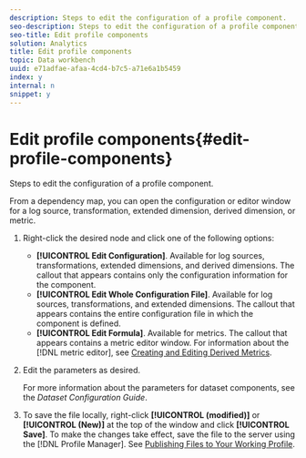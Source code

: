 ```yaml
---
description: Steps to edit the configuration of a profile component.
seo-description: Steps to edit the configuration of a profile component.
seo-title: Edit profile components
solution: Analytics
title: Edit profile components
topic: Data workbench
uuid: e71adfae-afaa-4cd4-b7c5-a71e6a1b5459
index: y
internal: n
snippet: y
---
```


# Edit profile components{#edit-profile-components}

Steps to edit the configuration of a profile component.

From a dependency map, you can open the configuration or editor window for a log source, transformation, extended dimension, derived dimension, or metric. 

1. Right-click the desired node and click one of the following options:

    * **[!UICONTROL Edit Configuration]**. Available for log sources, transformations, extended dimensions, and derived dimensions. The callout that appears contains only the configuration information for the component. 
    * **[!UICONTROL Edit Whole Configuration File]**. Available for log sources, transformations, and extended dimensions. The callout that appears contains the entire configuration file in which the component is defined. 
    * **[!UICONTROL Edit Formula]**. Available for metrics. The callout that appears contains a metric editor window. For information about the [!DNL metric editor], see [Creating and Editing Derived Metrics](../../../../../home/c-get-started/c-admin-intrf/c-prof-mgr/c-drvd-mtrcs.md#concept-e41723b342a849309874b26232224a40).

1. Edit the parameters as desired.

   For more information about the parameters for dataset components, see the *Dataset Configuration Guide*. 

1. To save the file locally, right-click **[!UICONTROL (modified)]** or **[!UICONTROL (New)]** at the top of the window and click **[!UICONTROL Save]**.
To make the changes take effect, save the file to the server using the [!DNL Profile Manager]. See [Publishing Files to Your Working Profile](../../../../../home/c-get-started/c-admin-intrf/c-prof-mgr/t-pub-files-wkg-prof.md#task-a0106e010c834d16bd60eef4721b6af9). 
